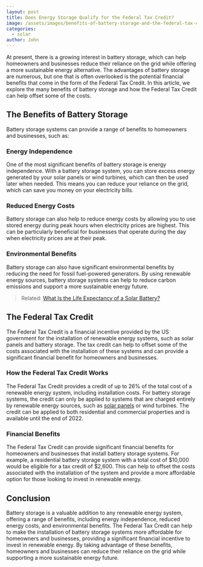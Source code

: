 ```yaml
---
layout: post
title: Does Energy Storage Qualify for the Federal Tax Credit?
image: /assets/images/benefits-of-battery-storage-and-the-federal-tax-credit.png
categories:
  - solar
author: John
---
```


At present, there is a growing interest in battery storage, which can help homeowners and businesses reduce their reliance on the grid while offering a more sustainable energy alternative. The advantages of battery storage are numerous, but one that is often overlooked is the potential financial benefits that come in the form of the Federal Tax Credit. In this article, we explore the many benefits of battery storage and how the Federal Tax Credit can help offset some of the costs.

## The Benefits of Battery Storage

Battery storage systems can provide a range of benefits to homeowners and businesses, such as:

### Energy Independence

One of the most significant benefits of battery storage is energy independence. With a battery storage system, you can store excess energy generated by your solar panels or wind turbines, which can then be used later when needed. This means you can reduce your reliance on the grid, which can save you money on your electricity bills.

### Reduced Energy Costs

Battery storage can also help to reduce energy costs by allowing you to use stored energy during peak hours when electricity prices are highest. This can be particularly beneficial for businesses that operate during the day when electricity prices are at their peak.

### Environmental Benefits

Battery storage can also have significant environmental benefits by reducing the need for fossil fuel-powered generators. By using renewable energy sources, battery storage systems can help to reduce carbon emissions and support a more sustainable energy future.

> Related: [What Is the Life Expectancy of a Solar Battery?](/what-is-the-life-expectancy-of-a-solar-battery/)

## The Federal Tax Credit

The Federal Tax Credit is a financial incentive provided by the US government for the installation of renewable energy systems, such as solar panels and battery storage. The tax credit can help to offset some of the costs associated with the installation of these systems and can provide a significant financial benefit for homeowners and businesses.

### How the Federal Tax Credit Works

The Federal Tax Credit provides a credit of up to 26% of the total cost of a renewable energy system, including installation costs. For battery storage systems, the credit can only be applied to systems that are charged entirely by renewable energy sources, such as [solar panels](/are-solar-panels-a-good-investment-for-you/) or wind turbines. The credit can be applied to both residential and commercial properties and is available until the end of 2022.

### Financial Benefits

The Federal Tax Credit can provide significant financial benefits for homeowners and businesses that install battery storage systems. For example, a residential battery storage system with a total cost of $10,000 would be eligible for a tax credit of $2,600. This can help to offset the costs associated with the installation of the system and provide a more affordable option for those looking to invest in renewable energy.

## Conclusion

Battery storage is a valuable addition to any renewable energy system, offering a range of benefits, including energy independence, reduced energy costs, and environmental benefits. The Federal Tax Credit can help to make the installation of battery storage systems more affordable for homeowners and businesses, providing a significant financial incentive to invest in renewable energy. By taking advantage of these benefits, homeowners and businesses can reduce their reliance on the grid while supporting a more sustainable energy future.
